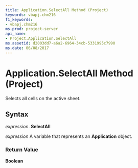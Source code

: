 ```yaml
---
title: Application.SelectAll Method (Project)
keywords: vbapj.chm216
f1_keywords:
- vbapj.chm216
ms.prod: project-server
api_name:
- Project.Application.SelectAll
ms.assetid: d2003dd7-a6a2-6964-34cb-5331995c7990
ms.date: 06/08/2017
---
```



# Application.SelectAll Method (Project)

Selects all cells on the active sheet.


## Syntax

 _expression_. **SelectAll**

 _expression_ A variable that represents an **Application** object.


### Return Value

 **Boolean**


